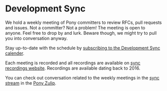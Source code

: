 # Development Sync

We hold a weekly meeting of Pony committers to review RFCs, pull requests and issues. Not a committer? Not a problem! The meeting is open to anyone. Feel free to drop by and lurk. Beware though, we might try to pull you into conversation anyway.

Stay up-to-date with the schedule by [subscribing to the Development Sync calender](https://calendar.google.com/calendar/ical/59jcru6f50mrpqbm7em4iclnkk%40group.calendar.google.com/public/basic.ics).

Each meeting is recorded and all recordings are available on [sync recordings website](https://sync-recordings.ponylang.io/r/). Recordings are available dating back to 2016.

You can check out conversation related to the weekly meetings in the [sync stream](https://ponylang.zulipchat.com/#narrow/stream/190591-sync) in the [Pony Zulip](https://ponylang.zulipchat.com/).
